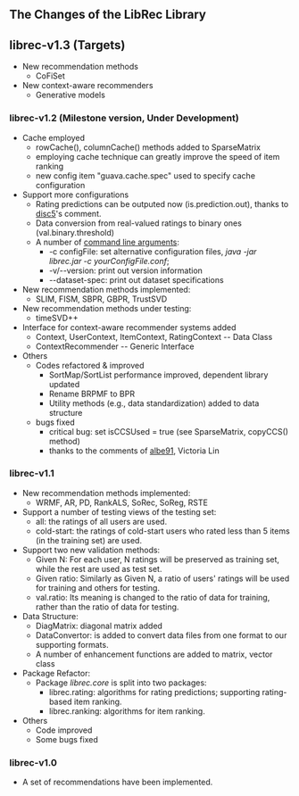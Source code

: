 ## The Changes of the LibRec Library

## librec-v1.3 (Targets)
* New recommendation methods
  * CoFiSet
* New context-aware recommenders
  * Generative models

### librec-v1.2 (Milestone version, Under Development)
* Cache employed
  * rowCache(), columnCache() methods added to SparseMatrix
  * employing cache technique can greatly improve the speed of item ranking
  * new config item "guava.cache.spec" used to specify cache configuration
* Support more configurations
  * Rating predictions can be outputed now (is.prediction.out), thanks to [disc5](https://github.com/disc5)'s comment. 
  * Data conversion from real-valued ratings to binary ones (val.binary.threshold)
  * A number of [command line arguments](http://www.librec.net/tutorial.html#cmd): 
    * -c configFile: set alternative configuration files,  *java -jar librec.jar -c yourConfigFile.conf*; 
    * -v/--version: print out version information
    * --dataset-spec: print out dataset specifications
* New recommendation methods implemented:
  * SLIM, FISM, SBPR, GBPR, TrustSVD
* New recommendation methods under testing:
  * timeSVD++
* Interface for context-aware recommender systems added
  * Context, UserContext, ItemContext, RatingContext  -- Data Class
  * ContextRecommender -- Generic Interface
* Others
  * Codes refactored & improved
    * SortMap/SortList performance improved, dependent library updated
    * Rename BRPMF to BPR
    * Utility methods (e.g., data standardization) added to data structure
  * bugs fixed
    * critical bug: set isCCSUsed = true (see SparseMatrix, copyCCS() method)
    * thanks to the comments of [albe91](https://github.com/albe91), Victoria Lin

### librec-v1.1

* New recommendation methods implemented: 
  * WRMF, AR, PD, RankALS, SoRec, SoReg, RSTE  
* Support a number of testing views of the testing set:
  * all: the ratings of all users are used. 
  * cold-start: the ratings of cold-start users who rated less than 5 items (in the training set) are used.
* Support two new validation methods:
  * Given N: For each user, N ratings will be preserved as training set, while the rest are used as test set. 
  * Given ratio: Similarly as Given N, a ratio of users' ratings will be used for training and others for testing. 
  * val.ratio: Its meaning is changed to the ratio of data for training, rather than the ratio of data for testing.
* Data Structure:
  * DiagMatrix: diagonal matrix added
  * DataConvertor: is added to convert data files from one format to our supporting formats. 
  * A number of enhancement functions are added to matrix, vector class
* Package Refactor:
  * Package *librec.core* is split into two packages: 
    * librec.rating: algorithms for rating predictions; supporting rating-based item ranking. 
    * librec.ranking: algorithms for item ranking. 
* Others
  * Code improved
  * Some bugs fixed

### librec-v1.0

* A set of recommendations have been implemented. 
